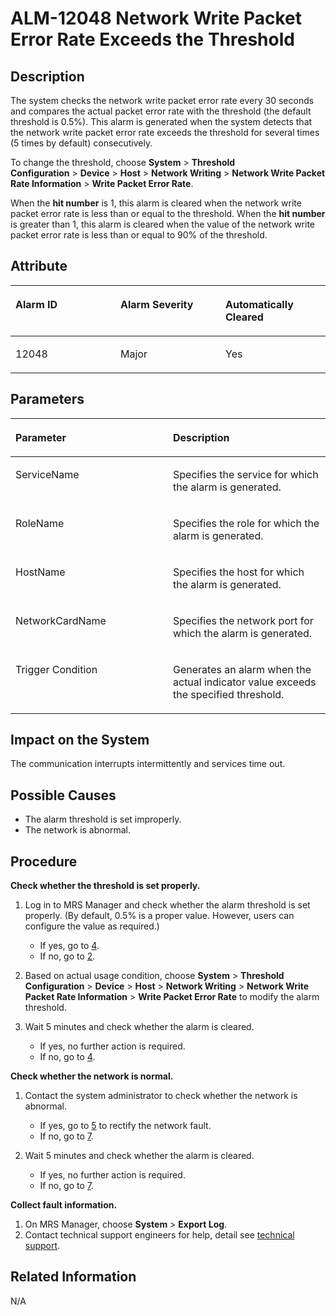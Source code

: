 # ALM-12048 Network Write Packet Error Rate Exceeds the Threshold<a name="EN-US_TOPIC_0125376101"></a>

## Description<a name="s25e474213f6143eda54a78a987c6a22e"></a>

The system checks the network write packet error rate every 30 seconds and compares the actual packet error rate with the threshold \(the default threshold is 0.5%\). This alarm is generated when the system detects that the network write packet error rate exceeds the threshold for several times \(5 times by default\) consecutively.

To change the threshold, choose  **System** \> **Threshold Configuration** \> **Device** \> **Host** \> **Network Writing** \> **Network Write Packet Rate Information** \> **Write Packet Error Rate**.

When the  **hit number** is 1, this alarm is cleared when the network write packet error rate is less than or equal to the threshold. When the **hit number**  is greater than 1, this alarm is cleared when the value of the network write packet error rate is less than or equal to 90% of the threshold.

## Attribute<a name="s9232a730f83248cab1f5cee67b49993f"></a>

<a name="t54838b06e2d64ae7b32b7cbb351131dc"></a>
<table><thead align="left"><tr id="r339ff46ea88c4d94a565a70f176f0856"><th class="cellrowborder" valign="top" width="33.33333333333333%" id="mcps1.1.4.1.1"><p id="a574c5415fb9546aab08d2caa7165b132"><a name="a574c5415fb9546aab08d2caa7165b132"></a><a name="a574c5415fb9546aab08d2caa7165b132"></a>Alarm ID</p>
</th>
<th class="cellrowborder" valign="top" width="33.33333333333333%" id="mcps1.1.4.1.2"><p id="a6ab0df07f78140f59e543ccee73992ba"><a name="a6ab0df07f78140f59e543ccee73992ba"></a><a name="a6ab0df07f78140f59e543ccee73992ba"></a>Alarm Severity</p>
</th>
<th class="cellrowborder" valign="top" width="33.33333333333333%" id="mcps1.1.4.1.3"><p id="a365958d1c53d4887a28239e8952ac339"><a name="a365958d1c53d4887a28239e8952ac339"></a><a name="a365958d1c53d4887a28239e8952ac339"></a>Automatically Cleared</p>
</th>
</tr>
</thead>
<tbody><tr id="r2a3c27e47b2740aca8f4a9f3575031f1"><td class="cellrowborder" valign="top" width="33.33333333333333%" headers="mcps1.1.4.1.1 "><p id="aa86d16b469fd44a692f3b6e597c8722f"><a name="aa86d16b469fd44a692f3b6e597c8722f"></a><a name="aa86d16b469fd44a692f3b6e597c8722f"></a>12048</p>
</td>
<td class="cellrowborder" valign="top" width="33.33333333333333%" headers="mcps1.1.4.1.2 "><p id="ad363441e112e407dbb8e585a43770037"><a name="ad363441e112e407dbb8e585a43770037"></a><a name="ad363441e112e407dbb8e585a43770037"></a>Major</p>
</td>
<td class="cellrowborder" valign="top" width="33.33333333333333%" headers="mcps1.1.4.1.3 "><p id="a12281dbf991348b4bdbb75d5dd495838"><a name="a12281dbf991348b4bdbb75d5dd495838"></a><a name="a12281dbf991348b4bdbb75d5dd495838"></a>Yes</p>
</td>
</tr>
</tbody>
</table>

## Parameters<a name="s5d167d05d7c441f3858798945b71acb8"></a>

<a name="t019f563490a34d0c8daaf924c8e1bd40"></a>
<table><thead align="left"><tr id="rea9d34c54c044ee4b67884e51355bfca"><th class="cellrowborder" valign="top" width="50%" id="mcps1.1.3.1.1"><p id="a6ea4f6695c4042fb9c748d86ed4fbeb8"><a name="a6ea4f6695c4042fb9c748d86ed4fbeb8"></a><a name="a6ea4f6695c4042fb9c748d86ed4fbeb8"></a>Parameter</p>
</th>
<th class="cellrowborder" valign="top" width="50%" id="mcps1.1.3.1.2"><p id="a840a9dadad6c48948d55a1814de5d41d"><a name="a840a9dadad6c48948d55a1814de5d41d"></a><a name="a840a9dadad6c48948d55a1814de5d41d"></a>Description</p>
</th>
</tr>
</thead>
<tbody><tr id="r306f00142b6d40b08d6fe5831804a2e0"><td class="cellrowborder" valign="top" width="50%" headers="mcps1.1.3.1.1 "><p id="a5d8e2cce17ff4440b91b9c90ddc785df"><a name="a5d8e2cce17ff4440b91b9c90ddc785df"></a><a name="a5d8e2cce17ff4440b91b9c90ddc785df"></a>ServiceName</p>
</td>
<td class="cellrowborder" valign="top" width="50%" headers="mcps1.1.3.1.2 "><p id="aee63a6c7147f49a7a7cc3e24f725b3c2"><a name="aee63a6c7147f49a7a7cc3e24f725b3c2"></a><a name="aee63a6c7147f49a7a7cc3e24f725b3c2"></a>Specifies the service for which the alarm is generated.</p>
</td>
</tr>
<tr id="rc7b7f49a108c40a99be28a3da7ce2c15"><td class="cellrowborder" valign="top" width="50%" headers="mcps1.1.3.1.1 "><p id="a34255d8369e24802833deb704e8f723c"><a name="a34255d8369e24802833deb704e8f723c"></a><a name="a34255d8369e24802833deb704e8f723c"></a>RoleName</p>
</td>
<td class="cellrowborder" valign="top" width="50%" headers="mcps1.1.3.1.2 "><p id="a830882dc3cad4defbe897448b15a6649"><a name="a830882dc3cad4defbe897448b15a6649"></a><a name="a830882dc3cad4defbe897448b15a6649"></a>Specifies the role for which the alarm is generated.</p>
</td>
</tr>
<tr id="r91f06447694d42c6a5644f0bdc81e834"><td class="cellrowborder" valign="top" width="50%" headers="mcps1.1.3.1.1 "><p id="a24736e0c6cec42a9b39b7f7f8b673c3d"><a name="a24736e0c6cec42a9b39b7f7f8b673c3d"></a><a name="a24736e0c6cec42a9b39b7f7f8b673c3d"></a>HostName</p>
</td>
<td class="cellrowborder" valign="top" width="50%" headers="mcps1.1.3.1.2 "><p id="aefd1e24b34c141309465b3b27d562150"><a name="aefd1e24b34c141309465b3b27d562150"></a><a name="aefd1e24b34c141309465b3b27d562150"></a>Specifies the host for which the alarm is generated.</p>
</td>
</tr>
<tr id="r018d6ec6a9d94b52abff69589afb69ed"><td class="cellrowborder" valign="top" width="50%" headers="mcps1.1.3.1.1 "><p id="a252bae214b8a4b82a92b332f1a4710e5"><a name="a252bae214b8a4b82a92b332f1a4710e5"></a><a name="a252bae214b8a4b82a92b332f1a4710e5"></a>NetworkCardName</p>
</td>
<td class="cellrowborder" valign="top" width="50%" headers="mcps1.1.3.1.2 "><p id="a9b9184009d4e490ebb1d9a31aaeac393"><a name="a9b9184009d4e490ebb1d9a31aaeac393"></a><a name="a9b9184009d4e490ebb1d9a31aaeac393"></a>Specifies the network port for which the alarm is generated.</p>
</td>
</tr>
<tr id="r0c0d150afac84570b59af31240702548"><td class="cellrowborder" valign="top" width="50%" headers="mcps1.1.3.1.1 "><p id="a357c633ba92e47a1a812daf217f014aa"><a name="a357c633ba92e47a1a812daf217f014aa"></a><a name="a357c633ba92e47a1a812daf217f014aa"></a>Trigger Condition</p>
</td>
<td class="cellrowborder" valign="top" width="50%" headers="mcps1.1.3.1.2 "><p id="a6729dcf201744a2ca23ce340e5b5db78"><a name="a6729dcf201744a2ca23ce340e5b5db78"></a><a name="a6729dcf201744a2ca23ce340e5b5db78"></a>Generates an alarm when the actual indicator value exceeds the specified threshold.</p>
</td>
</tr>
</tbody>
</table>

## Impact on the System<a name="s6781208df33445bea4fcc1b0a01076ef"></a>

The communication interrupts intermittently and services time out.

## Possible Causes<a name="s1305644a7d9b45929b02ca08775cfbf5"></a>

-   The alarm threshold is set improperly.
-   The network is abnormal.

## Procedure<a name="s54c4b033cafe473588fa5d18ee350b53"></a>

**Check whether the threshold is set properly.**

1.  Log in to MRS Manager and check whether the alarm threshold is set properly. \(By default, 0.5% is a proper value. However, users can configure the value as required.\)
    -   If yes, go to  [4](#le4924487184c4a3cb7dc48c77eb0d5bc).
    -   If no, go to  [2](#lcefd1ea87ed24620b1f60e150db6b928).

2.  <a name="lcefd1ea87ed24620b1f60e150db6b928"></a>Based on actual usage condition, choose  **System** \> **Threshold Configuration** \> **Device** \> **Host** \> **Network Writing** \> **Network Write Packet Rate Information** \> **Write Packet Error Rate**  to modify the alarm threshold.
3.  Wait 5 minutes and check whether the alarm is cleared.
    -   If yes, no further action is required.
    -   If no, go to  [4](#le4924487184c4a3cb7dc48c77eb0d5bc).


**Check whether the network is normal.**

1.  <a name="le4924487184c4a3cb7dc48c77eb0d5bc"></a>Contact the system administrator to check whether the network is abnormal.
    -   If yes, go to  [5](#l75f9f9aa1e524a809d9ee2138cd6041f)  to rectify the network fault.
    -   If no, go to  [7](#l28f369bb61fe40fba20bcc9c51341794).

2.  <a name="l75f9f9aa1e524a809d9ee2138cd6041f"></a>Wait 5 minutes and check whether the alarm is cleared.
    -   If yes, no further action is required.
    -   If no, go to  [7](#l28f369bb61fe40fba20bcc9c51341794).


**Collect fault information.**

1.  On MRS Manager, choose  **System** \> **Export Log**.
2.  <a name="l28f369bb61fe40fba20bcc9c51341794"></a>Contact technical support engineers for help, detail see  [technical support](https://docs.otc.t-systems.com/en-us/public/learnmore.html).

## Related Information<a name="scde43b3f8dfa4b6c8935f19a575d6218"></a>

N/A

